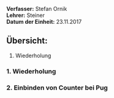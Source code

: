 **Verfasser:** Stefan Ornik   
**Lehrer:** Steiner   
**Datum der Einheit:** 23.11.2017
   
## Übersicht: 

1. Wiederholung


### 1. Wiederholung


### 2. Einbinden von Counter bei Pug  
